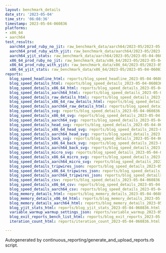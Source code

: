 ```yaml
---
layout: benchmark_details
date_str: '2023-05-04'
time_str: '06:08:36'
timestamp: 2023-05-04-060836
platforms:
- x86_64
- aarch64
test_results:
  aarch64_prod_ruby_no_jit: raw_benchmark_data/aarch64/2023-05/2023-05-04-060836_basic_benchmark_aarch64_prod_ruby_no_jit.json
  aarch64_prod_ruby_with_yjit: raw_benchmark_data/aarch64/2023-05/2023-05-04-060836_basic_benchmark_aarch64_prod_ruby_with_yjit.json
  aarch64_yjit_stats: raw_benchmark_data/aarch64/2023-05/2023-05-04-060836_basic_benchmark_aarch64_yjit_stats.json
  x86_64_prod_ruby_no_jit: raw_benchmark_data/x86_64/2023-05/2023-05-04-060836_basic_benchmark_x86_64_prod_ruby_no_jit.json
  x86_64_prod_ruby_with_yjit: raw_benchmark_data/x86_64/2023-05/2023-05-04-060836_basic_benchmark_x86_64_prod_ruby_with_yjit.json
  x86_64_yjit_stats: raw_benchmark_data/x86_64/2023-05/2023-05-04-060836_basic_benchmark_x86_64_yjit_stats.json
reports:
  blog_speed_headline_html: reports/blog_speed_headline_2023-05-04-060836.html
  blog_speed_details_html: reports/blog_speed_details_2023-05-04-060836.html
  blog_speed_details_x86_64_html: reports/blog_speed_details_2023-05-04-060836.x86_64.html
  blog_speed_details_aarch64_html: reports/blog_speed_details_2023-05-04-060836.aarch64.html
  blog_speed_details_raw_details_html: reports/blog_speed_details_2023-05-04-060836.raw_details.html
  blog_speed_details_x86_64_raw_details_html: reports/blog_speed_details_2023-05-04-060836.x86_64.raw_details.html
  blog_speed_details_aarch64_raw_details_html: reports/blog_speed_details_2023-05-04-060836.aarch64.raw_details.html
  blog_speed_details_svg: reports/blog_speed_details_2023-05-04-060836.svg
  blog_speed_details_x86_64_svg: reports/blog_speed_details_2023-05-04-060836.x86_64.svg
  blog_speed_details_aarch64_svg: reports/blog_speed_details_2023-05-04-060836.aarch64.svg
  blog_speed_details_head_svg: reports/blog_speed_details_2023-05-04-060836.head.svg
  blog_speed_details_x86_64_head_svg: reports/blog_speed_details_2023-05-04-060836.x86_64.head.svg
  blog_speed_details_aarch64_head_svg: reports/blog_speed_details_2023-05-04-060836.aarch64.head.svg
  blog_speed_details_back_svg: reports/blog_speed_details_2023-05-04-060836.back.svg
  blog_speed_details_x86_64_back_svg: reports/blog_speed_details_2023-05-04-060836.x86_64.back.svg
  blog_speed_details_aarch64_back_svg: reports/blog_speed_details_2023-05-04-060836.aarch64.back.svg
  blog_speed_details_micro_svg: reports/blog_speed_details_2023-05-04-060836.micro.svg
  blog_speed_details_x86_64_micro_svg: reports/blog_speed_details_2023-05-04-060836.x86_64.micro.svg
  blog_speed_details_aarch64_micro_svg: reports/blog_speed_details_2023-05-04-060836.aarch64.micro.svg
  blog_speed_details_tripwires_json: reports/blog_speed_details_2023-05-04-060836.tripwires.json
  blog_speed_details_x86_64_tripwires_json: reports/blog_speed_details_2023-05-04-060836.x86_64.tripwires.json
  blog_speed_details_aarch64_tripwires_json: reports/blog_speed_details_2023-05-04-060836.aarch64.tripwires.json
  blog_speed_details_csv: reports/blog_speed_details_2023-05-04-060836.csv
  blog_speed_details_x86_64_csv: reports/blog_speed_details_2023-05-04-060836.x86_64.csv
  blog_speed_details_aarch64_csv: reports/blog_speed_details_2023-05-04-060836.aarch64.csv
  blog_memory_details_html: reports/blog_memory_details_2023-05-04-060836.html
  blog_memory_details_x86_64_html: reports/blog_memory_details_2023-05-04-060836.x86_64.html
  blog_memory_details_aarch64_html: reports/blog_memory_details_2023-05-04-060836.aarch64.html
  blog_yjit_stats_html: reports/blog_yjit_stats_2023-05-04-060836.html
  variable_warmup_warmup_settings_json: reports/variable_warmup_2023-05-04-060836.warmup_settings.json
  blog_exit_reports_bench_list_html: reports/blog_exit_reports_2023-05-04-060836.bench_list.html
  iteration_count_html: reports/iteration_count_2023-05-04-060836.html

---
```

Autogenerated by continuous_reporting/generate_and_upload_reports.rb script.
